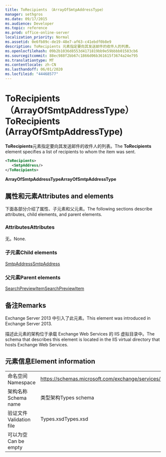 ```yaml
---
title: ToRecipients （ArrayOfSmtpAddressType）
manager: sethgros
ms.date: 09/17/2015
ms.audience: Developer
ms.topic: reference
ms.prod: office-online-server
localization_priority: Normal
ms.assetid: 0e6fb89c-de19-48e7-af63-c41ebdf0b8e9
description: ToRecipients 元素指定要向其发送邮件的收件人的列表。
ms.openlocfilehash: 09b2b1036d8553d4171819bb9e59bbbb01583cb6
ms.sourcegitcommit: 88ec988f2bb67c1866d06b361615f3674a24e795
ms.translationtype: MT
ms.contentlocale: zh-CN
ms.lasthandoff: 06/01/2020
ms.locfileid: "44468577"
---
```

# <a name="torecipients-arrayofsmtpaddresstype"></a><span data-ttu-id="2555f-103">ToRecipients （ArrayOfSmtpAddressType）</span><span class="sxs-lookup"><span data-stu-id="2555f-103">ToRecipients (ArrayOfSmtpAddressType)</span></span>

<span data-ttu-id="2555f-104">**ToRecipients**元素指定要向其发送邮件的收件人的列表。</span><span class="sxs-lookup"><span data-stu-id="2555f-104">The **ToRecipients** element specifies a list of recipients to whom the item was sent.</span></span> 
  
```XML
<ToRecipients>
   <SmtpAddress/>
</ToRecipients>
```

 <span data-ttu-id="2555f-105">**ArrayOfSmtpAddressType**</span><span class="sxs-lookup"><span data-stu-id="2555f-105">**ArrayOfSmtpAddressType**</span></span>
## <a name="attributes-and-elements"></a><span data-ttu-id="2555f-106">属性和元素</span><span class="sxs-lookup"><span data-stu-id="2555f-106">Attributes and elements</span></span>

<span data-ttu-id="2555f-107">下面各部分介绍了属性、子元素和父元素。</span><span class="sxs-lookup"><span data-stu-id="2555f-107">The following sections describe attributes, child elements, and parent elements.</span></span>
  
### <a name="attributes"></a><span data-ttu-id="2555f-108">Attributes</span><span class="sxs-lookup"><span data-stu-id="2555f-108">Attributes</span></span>

<span data-ttu-id="2555f-109">无。</span><span class="sxs-lookup"><span data-stu-id="2555f-109">None.</span></span>
  
### <a name="child-elements"></a><span data-ttu-id="2555f-110">子元素</span><span class="sxs-lookup"><span data-stu-id="2555f-110">Child elements</span></span>

[<span data-ttu-id="2555f-111">SmtpAddress</span><span class="sxs-lookup"><span data-stu-id="2555f-111">SmtpAddress</span></span>](smtpaddress.md)
  
### <a name="parent-elements"></a><span data-ttu-id="2555f-112">父元素</span><span class="sxs-lookup"><span data-stu-id="2555f-112">Parent elements</span></span>

[<span data-ttu-id="2555f-113">SearchPreviewItem</span><span class="sxs-lookup"><span data-stu-id="2555f-113">SearchPreviewItem</span></span>](searchpreviewitem.md)
  
## <a name="remarks"></a><span data-ttu-id="2555f-114">备注</span><span class="sxs-lookup"><span data-stu-id="2555f-114">Remarks</span></span>

<span data-ttu-id="2555f-115">Exchange Server 2013 中引入了此元素。</span><span class="sxs-lookup"><span data-stu-id="2555f-115">This element was introduced in Exchange Server 2013.</span></span>
  
<span data-ttu-id="2555f-116">描述此元素的架构位于承载 Exchange Web Services 的 IIS 虚拟目录中。</span><span class="sxs-lookup"><span data-stu-id="2555f-116">The schema that describes this element is located in the IIS virtual directory that hosts Exchange Web Services.</span></span>
  
## <a name="element-information"></a><span data-ttu-id="2555f-117">元素信息</span><span class="sxs-lookup"><span data-stu-id="2555f-117">Element information</span></span>

|||
|:-----|:-----|
|<span data-ttu-id="2555f-118">命名空间</span><span class="sxs-lookup"><span data-stu-id="2555f-118">Namespace</span></span>  <br/> |https://schemas.microsoft.com/exchange/services/2006/types  <br/> |
|<span data-ttu-id="2555f-119">架构名称</span><span class="sxs-lookup"><span data-stu-id="2555f-119">Schema name</span></span>  <br/> |<span data-ttu-id="2555f-120">类型架构</span><span class="sxs-lookup"><span data-stu-id="2555f-120">Types schema</span></span>  <br/> |
|<span data-ttu-id="2555f-121">验证文件</span><span class="sxs-lookup"><span data-stu-id="2555f-121">Validation file</span></span>  <br/> |<span data-ttu-id="2555f-122">Types.xsd</span><span class="sxs-lookup"><span data-stu-id="2555f-122">Types.xsd</span></span>  <br/> |
|<span data-ttu-id="2555f-123">可以为空</span><span class="sxs-lookup"><span data-stu-id="2555f-123">Can be empty</span></span>  <br/> ||
   

